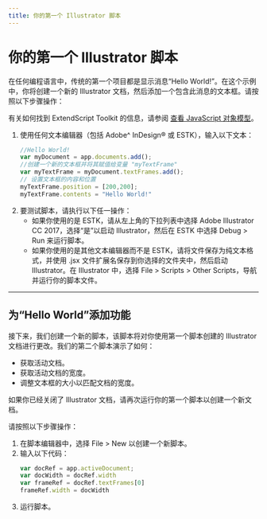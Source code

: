 ```yaml
---
title: 你的第一个 Illustrator 脚本
---
```

# 你的第一个 Illustrator 脚本

在任何编程语言中，传统的第一个项目都是显示消息“Hello World!”。在这个示例中，你将创建一个新的 Illustrator 文档，然后添加一个包含此消息的文本框。请按照以下步骤操作：

有关如何找到 ExtendScript Toolkit 的信息，请参阅 [查看 JavaScript 对象模型](../../introduction/viewingTheObjectModel#viewing-the-javascript-object-model)。

1. 使用任何文本编辑器（包括 Adobe^ InDesign® 或 ESTK），输入以下文本：
    ```javascript
    //Hello World!
    var myDocument = app.documents.add();
    //创建一个新的文本框并将其赋值给变量 "myTextFrame"
    var myTextFrame = myDocument.textFrames.add();
    // 设置文本框的内容和位置
    myTextFrame.position = [200,200];
    myTextFrame.contents = "Hello World!"
    ```
2. 要测试脚本，请执行以下任一操作：
    - 如果你使用的是 ESTK，请从左上角的下拉列表中选择 Adobe Illustrator CC 2017，选择“是”以启动 Illustrator，然后在 ESTK 中选择 Debug > Run 来运行脚本。
    - 如果你使用的是其他文本编辑器而不是 ESTK，请将文件保存为纯文本格式，并使用 .jsx 文件扩展名保存到你选择的文件夹中，然后启动 Illustrator。在 Illustrator 中，选择 File > Scripts > Other Scripts，导航并运行你的脚本文件。

---

## 为“Hello World”添加功能

接下来，我们创建一个新的脚本，该脚本将对你使用第一个脚本创建的 Illustrator 文档进行更改。我们的第二个脚本演示了如何：

- 获取活动文档。
- 获取活动文档的宽度。
- 调整文本框的大小以匹配文档的宽度。

如果你已经关闭了 Illustrator 文档，请再次运行你的第一个脚本以创建一个新文档。

请按照以下步骤操作：

1. 在脚本编辑器中，选择 File > New 以创建一个新脚本。
2. 输入以下代码：
    ```javascript
    var docRef = app.activeDocument;
    var docWidth = docRef.width
    var frameRef = docRef.textFrames[0]
    frameRef.width = docWidth
    ```
3. 运行脚本。
```